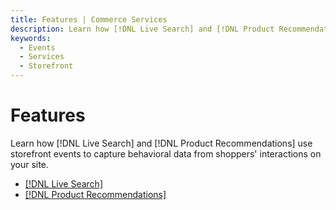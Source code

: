 ```yaml
---
title: Features | Commerce Services
description: Learn how [!DNL Live Search] and [!DNL Product Recommendations] collect behavioral data.
keywords:
  - Events
  - Services
  - Storefront
---
```


# Features

Learn how [!DNL Live Search] and [!DNL Product Recommendations] use storefront events to capture behavioral data from shoppers' interactions on your site.

- [[!DNL Live Search]](ls-events.md)
- [[!DNL Product Recommendations]](prex-events.md)
